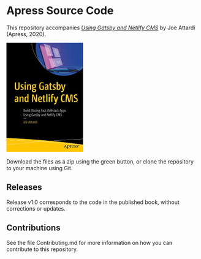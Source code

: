 # Apress Source Code

This repository accompanies [*Using Gatsby and Netlify CMS*](http://www.apress.com/9781484262962) by Joe Attardi (Apress, 2020).

[comment]: #cover
![Cover image](9781484262962.jpg)

Download the files as a zip using the green button, or clone the repository to your machine using Git.

## Releases

Release v1.0 corresponds to the code in the published book, without corrections or updates.

## Contributions

See the file Contributing.md for more information on how you can contribute to this repository.